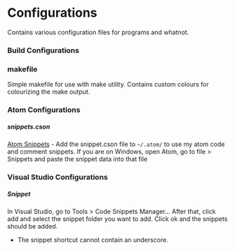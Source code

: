 # Configurations

Contains various configuration files for programs and whatnot.

### Build Configurations

### makefile

Simple makefile for use with make utility. Contains custom colours for colourizing the make output.

### Atom Configurations

##### snippets.cson

[Atom Snippets](https://atom.io/packages/snippets) - Add the snippet.cson file to `~/.atom/` to use my atom code and comment snippets. If you are on Windows, open Atom, go to file > Snippets and paste the snippet data into that file

### Visual Studio Configurations

##### Snippet

In Visual Studio, go to Tools > Code Snippets Manager... After that, click add and select the snippet folder you want to add. Click ok and the snippets should be added.
- The snippet shortcut cannot contain an underscore.
